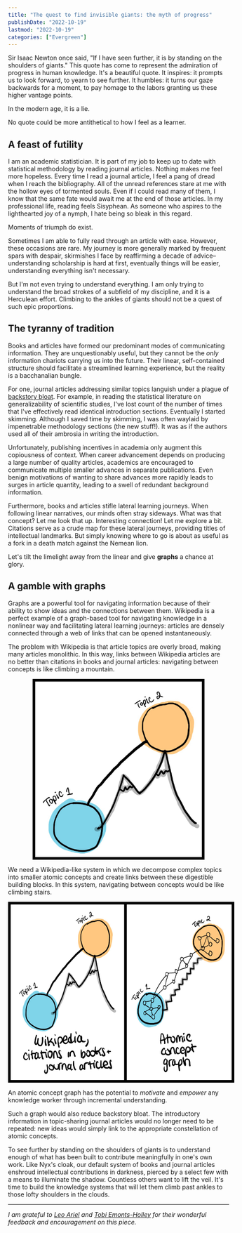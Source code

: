 ```yaml
---
title: "The quest to find invisible giants: the myth of progress"
publishDate: "2022-10-19"
lastmod: "2022-10-19"
categories: ["Evergreen"]
---
```


Sir Isaac Newton once said, "If I have seen further, it is by standing on the shoulders of giants." This quote has come to represent the admiration of progress in human knowledge. It's a beautiful quote. It inspires: it prompts us to look forward, to yearn to see further. It humbles: it turns our gaze backwards for a moment, to pay homage to the labors granting us these higher vantage points.

In the modern age, it is a lie.

No quote could be more antithetical to how I feel as a learner.

## A feast of futility

I am an academic statistician. It is part of my job to keep up to date with statistical methodology by reading journal articles. Nothing makes me feel more hopeless. Every time I read a journal article, I feel a pang of dread when I reach the bibliography. All of the unread references stare at me with the hollow eyes of tormented souls. Even if I could read many of them, I know that the same fate would await me at the end of those articles. In my professional life, reading feels Sisyphean. As someone who aspires to the lighthearted joy of a nymph, I hate being so bleak in this regard.

Moments of triumph do exist.

Sometimes I am able to fully read through an article with ease. However, these occasions are rare. My journey is more generally marked by frequent spars with despair, skirmishes I face by reaffirming a decade of advice–understanding scholarship is hard at first, eventually things will be easier, understanding everything isn't necessary.

But I'm not even trying to understand everything. I am only trying to understand the broad strokes of a subfield of my discipline, and it is a Herculean effort. Climbing to the ankles of giants should not be a quest of such epic proportions.

## The tyranny of tradition

Books and articles have formed our predominant modes of communicating information. They are unquestionably useful, but they cannot be the *only* information chariots carrying us into the future. Their linear, self-contained structure should facilitate a streamlined learning experience, but the reality is a bacchanalian bungle.

For one, journal articles addressing similar topics languish under a plague of [backstory bloat](https://twitter.com/wes_kao/status/1467161815159300106). For example, in reading the statistical literature on generalizability of scientific studies, I've lost count of the number of times that I've effectively read identical introduction sections. Eventually l started skimming. Although I saved time by skimming, I was often waylaid by impenetrable methodology sections (the new stuff!). It was as if the authors used all of their ambrosia in writing the introduction.

Unfortunately, publishing incentives in academia only augment this copiousness of context. When career advancement depends on producing a large number of quality articles, academics are encouraged to communicate multiple smaller advances in separate publications. Even benign motivations of wanting to share advances more rapidly leads to surges in article quantity, leading to a swell of redundant background information.

Furthermore, books and articles stifle lateral learning journeys. When following linear narratives, our minds often stray sideways. What was that concept? Let me look that up. Interesting connection! Let me explore a bit. Citations serve as a crude map for these lateral journeys, providing titles of intellectual landmarks. But simply knowing where to go is about as useful as a fork in a death match against the Nemean lion.

Let's tilt the limelight away from the linear and give **graphs** a chance at glory.

## A gamble with graphs

Graphs are a powerful tool for navigating information because of their ability to show ideas and the connections between them. Wikipedia is a perfect example of a graph-based tool for navigating knowledge in a nonlinear way and facilitating lateral learning journeys: articles are densely connected through a web of links that can be opened instantaneously.

The problem with Wikipedia is that article topics are overly broad, making many articles monolithic. In this way, links between Wikipedia articles are no better than citations in books and journal articles: navigating between concepts is like climbing a mountain.

<img src="/images/invisible-giants-myth-of-progress/mountain.jpg" alt="Navigating Wikipedia links and journal/book citations is like climbing a mountain" style="display: block; margin-left: auto; margin-right: auto; height: 400px; border: 6px solid black;">

We need a Wikipedia-like system in which we decompose complex topics into smaller atomic concepts and create links between these digestible building blocks. In this system, navigating between concepts would be like climbing stairs.

<img src="/images/invisible-giants-myth-of-progress/mountain_stairs.jpg" alt="Navigating an atomic concept graph is like climbing stairs" style="display: block; margin-left: auto; margin-right: auto; height: 400px; border: 6px solid black;">

An atomic concept graph has the potential to *motivate* and *empower* any knowledge worker through incremental understanding.

Such a graph would also reduce backstory bloat. The introductory information in topic-sharing journal articles would no longer need to be repeated: new ideas would simply link to the appropriate constellation of atomic concepts.

To see further by standing on the shoulders of giants is to understand enough of what has been built to contribute meaningfully in one's own work. Like Nyx's cloak, our default system of books and journal articles enshroud intellectual contributions in darkness, pierced by a select few with a means to illuminate the shadow. Countless others want to lift the veil. It's time to build the knowledge systems that will let them climb past ankles to those lofty shoulders in the clouds.

---

*I am grateful to [Leo Ariel](https://www.leoariel.com) and [Tobi Emonts-Holley](https://Tobisblog.uk) for their wonderful feedback and encouragement on this piece.*
